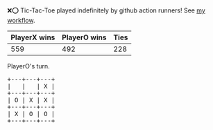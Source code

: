 :x::o: Tic-Tac-Toe played indefinitely by github action runners! See [my workflow](.github/workflows/play.yaml).

|PlayerX wins|PlayerO wins|Ties|
|-|-|-|
|559|492|228|

PlayerO's turn.

<pre>
+---+---+---+
|   |   | X |
+---+---+---+
| O | X | X |
+---+---+---+
| X | O | O |
+---+---+---+
</pre>